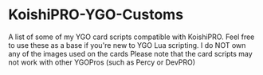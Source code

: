# KoishiPRO-YGO-Customs
A list of some of my YGO card scripts compatible with KoishiPRO. 
Feel free to use these as a base if you're new to YGO Lua scripting.
I do NOT own any of the images used on the cards
Please note that the card scripts may not work with other YGOPros (such as Percy or DevPRO)
